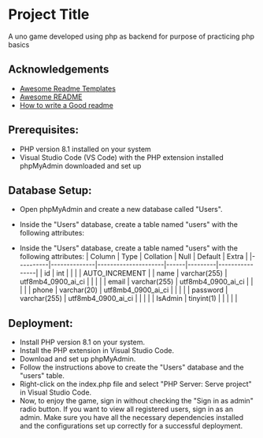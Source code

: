 
# Project Title
A uno game developed using php as backend for purpose of practicing php basics


## Acknowledgements

 - [Awesome Readme Templates](https://awesomeopensource.com/project/elangosundar/awesome-README-templates)
 - [Awesome README](https://github.com/matiassingers/awesome-readme)
 - [How to write a Good readme](https://bulldogjob.com/news/449-how-to-write-a-good-readme-for-your-github-project)

## Prerequisites:
- PHP version 8.1 installed on your system
- Visual Studio Code (VS Code) with the PHP extension installed
  phpMyAdmin downloaded and set up
## Database Setup:
- Open phpMyAdmin and create a new database called "Users".

- Inside the "Users" database, create a table named "users" with the following attributes:
- Inside the "Users" database, create a table named "users" with the following attributes:
| Column   | Type         | Collation           | Null | Default | Extra          |
|----------|--------------|---------------------|------|---------|----------------|
| id       | int          |                     |      |         | AUTO_INCREMENT |
| name     | varchar(255) | utf8mb4_0900_ai_ci  |      |         |                |
| email    | varchar(255) | utf8mb4_0900_ai_ci  |      |         |                |
| phone    | varchar(20)  | utf8mb4_0900_ai_ci  |      |         |                |
| password | varchar(255) | utf8mb4_0900_ai_ci  |      |         |                |
| IsAdmin  | tinyint(1)   |                     |      |         |                |
			
## Deployment:
- Install PHP version 8.1 on your system.
- Install the PHP extension in Visual Studio Code.
- Download and set up phpMyAdmin.
- Follow the instructions above to create the "Users" database and the "users" table.
- Right-click on the index.php file and select "PHP Server: Serve project" in  Visual Studio Code.
- Now, to enjoy the game, sign in without checking the "Sign in as admin" radio button. If you want to view all registered users, sign in as an admin.
Make sure you have all the necessary dependencies installed and the configurations set up correctly for a successful deployment.